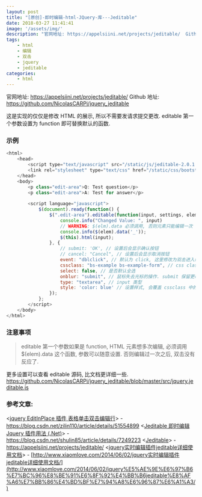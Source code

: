 ```yaml
---
layout: post
title: "[原创]-即时编辑-html-JQuery-库---Jeditable"
date: 2018-03-27 11:41:41
image: '/assets/img/'
description: "官网地址: https://appelsiini.net/projects/jeditable/  Github 地址: https://github.com/NicolasCARPi/jquery_jeditable  这是实现的仅仅是修改 HTML 的展示, 所以不需要发请求提交更改.   editable 第一个参数设置为 function 即可替换默认的函数.    示例    &amp;lt;h..."
tags:
    - html
    - 编辑
    - 双击
    - jquery
    - jeditable
categories:
    - html
---
```




官网地址: https://appelsiini.net/projects/jeditable/
Github 地址: https://github.com/NicolasCARPi/jquery_jeditable

这是实现的仅仅是修改 HTML 的展示, 所以不需要发请求提交更改. 
editable 第一个参数设置为 function 即可替换默认的函数.

### 示例
```javascript
<html>
    <head>
	    <script type="text/javascript" src="/static/js/jeditable-2.0.1.min.js"></script>
	    <link rel="stylesheet" type="text/css" href="/static/css/bootstrap-3.3.7.min.css" />
	</head>
	<body>
		<p class="edit-area">Q: Test question</p>
		<p class="edit-area">A: Test for answer</p>
		
	    <script language="javascript">
		    $(document).ready(function() {
		        $(".edit-area").editable(function(input, settings, elem) {
		            console.info("Changed Value: ", input)
		            // WARNING: $(elm).data 必须调用, 否则元素只能编辑一次
		            console.info($(elem).data('_'));
		            $(this).html(input);
		        }, {
		            // submit: 'OK', // 设置后会显示确认按钮
		            // cancel: "Cancel", // 设置后会显示取消按钮
		            event: "dblclick", // 默认为 click, 这里修改为双击进入编辑模式
		            cssclass: "bs-example bs-example-form", // css class name, 编辑模式会生成 form, 这里使用的 bootstrap 的一个表单样式
		            select: false, // 是否默认全选
		            onblur: "submit", // 鼠标失去光标的操作. submit 保留更改. cancel 会取消标记. 默认为 calcel.
		            type: "textarea", // input 类型
		            style: 'color: blue' // 设置样式, 会覆盖 cssclass 中的设置
		        });
			};
		</script>
	</body>
</html>
```
### 注意事项
> editable 第一个参数如果是 function, HTML 元素想多次编辑, 必须调用 $(elem).data 这个函数, 参数可以随意设置. 否则编辑过一次之后, 双击没有反应了.

更多设置可以查看 editable 源码, 比文档更详细一些. 
https://github.com/NicolasCARPi/jquery_jeditable/blob/master/src/jquery.jeditable.js

### 参考文章:
<[jquery EditInPlace 插件 表格单击双击编辑行](https://blog.csdn.net/zilin110/article/details/51554899)> - https://blog.csdn.net/zilin110/article/details/51554899
<[Jeditable 即时编辑 Jquery 插件用法 (.Net)](https://blog.csdn.net/shulin85/article/details/7249223)> - https://blog.csdn.net/shulin85/article/details/7249223
<[Jeditable](https://appelsiini.net/projects/jeditable/)> -  https://appelsiini.net/projects/jeditable/
<[jquery实时编辑插件jeditable详细使用文档](http://www.xiaomlove.com/2014/06/02/jquery%E5%AE%9E%E6%97%B6%E7%BC%96%E8%BE%91%E6%8F%92%E4%BB%B6jeditable%E8%AF%A6%E7%BB%86%E4%BD%BF%E7%94%A8%E6%96%87%E6%A1%A3/)> - [http://www.xiaomlove.com/2014/06/02/jquery实时编辑插件jeditable详细使用文档/](http://www.xiaomlove.com/2014/06/02/jquery%E5%AE%9E%E6%97%B6%E7%BC%96%E8%BE%91%E6%8F%92%E4%BB%B6jeditable%E8%AF%A6%E7%BB%86%E4%BD%BF%E7%94%A8%E6%96%87%E6%A1%A3/)

